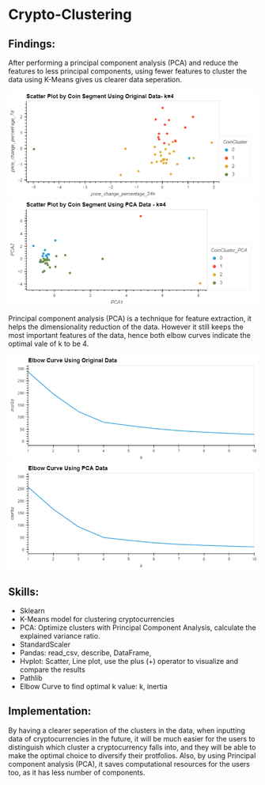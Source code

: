# Crypto-Clustering
## Findings: 
After performing a principal component analysis (PCA) and reduce the features to less principal components, using fewer features to cluster the data using K-Means gives us clearer data seperation. 

![Alt text](Images/scatter_original.png)
![Alt text](Images/scatter_pca.png)

Principal component analysis (PCA) is a technique for feature extraction, it helps the dimensionality reduction of the data. However it still keeps the most important features of the data, hence both elbow curves indicate the optimal vale of k to be 4.

![Alt text](Images/elbow_original_2.png)
![Alt text](Images/elbow_pca_2.png)

## Skills:
- Sklearn
- K-Means model for clustering cryptocurrencies
- PCA: Optimize clusters with Principal Component Analysis, calculate the explained variance ratio.
- StandardScaler
- Pandas: read_csv, describe, DataFrame, 
- Hvplot: Scatter, Line plot, use the plus (+) operator to visualize and compare the results
- Pathlib
- Elbow Curve to find optimal k value: k, inertia

## Implementation:
By having a clearer seperation of the clusters in the data, when inputting data of cryptocurrencies in the future, it will be much easier for the users to distinguish which cluster a cryptocurrency falls into, and they will be able to make the optimal choice to diversify their protfolios. Also, by using Principal component analysis (PCA), it saves computational resources for the users too, as it has less number of components.




